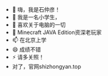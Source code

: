 - 👋 嗨，我是石仲彦！
- 👀 我是一名小学生，
- 🌱 喜欢关于电脑的一切
- 💞️ Minecraft JAVA Edition资深老玩家
- 📫 在北京上学
- 😄 成绩不错
- ⚡ 请多关照！
- 对了，官网shizhongyan.top
